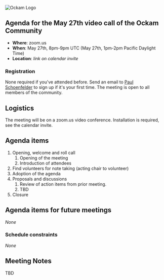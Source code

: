 ![Ockam Logo](../assets/logo.svg)

## Agenda for the May 27th video call of the Ockam Community

- **Where**: zoom.us
- **When**: May 27th, 8pm-9pm UTC (May 27th, 1pm-2pm Pacific Daylight Time)
- **Location**: *link on calendar invite*

### Registration

None required if you've attended before. Send an email to [Paul Schoenfelder](mailto:paul@ockam.io) to sign 
up if it's your first time. The meeting is open to all members of the community.

## Logistics

The meeting will be on a zoom.us video conference. Installation is required, see the calendar invite.

## Agenda items

1. Opening, welcome and roll call
    1. Opening of the meeting
    1. Introduction of attendees
1. Find volunteers for note taking (acting chair to volunteer)
1. Adoption of the agenda
1. Proposals and discussions
    1. Review of action items from prior meeting.
    1. TBD
1. Closure

## Agenda items for future meetings

*None*

### Schedule constraints

*None*

## Meeting Notes

TBD
